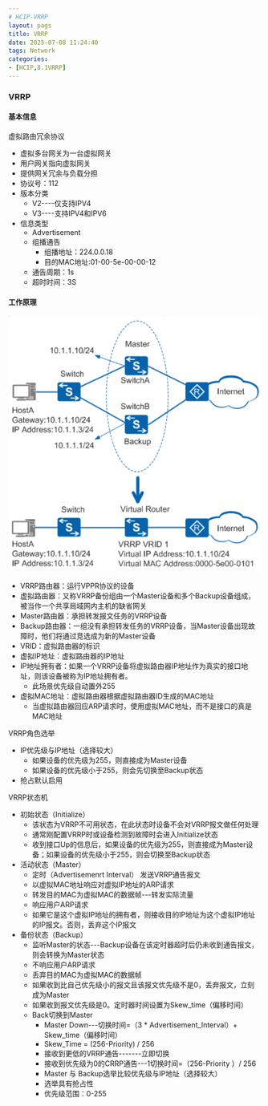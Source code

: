 ```yaml
---
# HCIP-VRRP
layout: pags
title: VRRP
date: 2025-07-08 11:24:40
tags: Network
categories: 
- [HCIP,8.1VRRP]
---
```


### VRRP

#### 基本信息

虚拟路由冗余协议

- 虚拟多台网关为一台虚拟网关
- 用户网关指向虚拟网关
- 提供网关冗余与负载分担
- 协议号：112
- 版本分类
  - V2----仅支持IPV4
  - V3----支持IPV4和IPV6
- 信息类型
  - Advertisement
  - 组播通告
    - 组播地址：224.0.0.18
    - 目的MAC地址:01-00-5e-00-00-12
  - 通告周期：1s
  - 超时时间：3S
<!-- more -->
####  工作原理

![命令](../imgs/STP/VRRP工作原理.png)

- VRRP路由器：运行VPPR协议的设备
- 虚拟路由器：又称VRRP备份组由一个Master设备和多个Backup设备组成，被当作一个共享局域网内主机的缺省网关
- Master路由器：承担转发报文任务的VRRP设备
- Backup路由器：一组没有承担转发任务的VRRP设备，当Master设备出现故障时，他们将通过竞选成为新的Master设备
- VRID：虚拟路由器的标识
- 虚拟IP地址：虚拟路由器的IP地址
- IP地址拥有者：如果一个VRRP设备将虚拟路由器IP地址作为真实的接口地址，则该设备被称为IP地址拥有者。
  - 此场景优先级自动置外255 
- 虚拟MAC地址：虚拟路由器根据虚拟路由器ID生成的MAC地址
  - 当虚拟路由器回应ARP请求时，使用虚拟MAC地址，而不是接口的真是MAC地址
 
VRRP角色选举

- IP优先级与IP地址（选择较大）
  - 如果设备的优先级为255，则直接成为Master设备
  - 如果设备的优先级小于255，则会先切换至Backup状态
- 抢占默认启用

VRRP状态机

- 初始状态（Initialize）
  - 该状态为VRRP不可用状态，在此状态时设备不会对VRRP报文做任何处理
  - 通常刚配置VRRP时或设备检测到故障时会进入Initialize状态
  - 收到接口Up的信息后，如果设备的优先级为255，则直接成为Master设备；如果设备的优先级小于255，则会切换至Backup状态
- 活动状态（Master）
  - 定时（Advertisemenrt Interval） 发送VRRP通告报文
  - 以虚拟MAC地址响应对虚拟IP地址的ARP请求
  - 转发目的MAC为虚拟MAC的数据帧---转发实际流量
  - 响应用户ARP请求
  - 如果它是这个虚拟IP地址的拥有者，则接收目的IP地址为这个虚拟IP地址的IP报文。否则，丢弃这个IP报文
- 备份状态（Backup）
  - 监听Master的状态---Backup设备在该定时器超时后仍未收到通告报文，则会转换为Master状态
  - 不响应用户ARP请求
  - 丢弃目的MAC为虚拟MAC的数据帧
  - 如果收到比自己优先级小的报文且该报文优先级不是0，丢弃报文，立刻成为Master
  - 如果收到报文优先级是0。定时器时间设置为Skew_time（偏移时间）
  - Back切换到Master
    - Master Down---切换时间=（3 * Advertisement_Interval）+ Skew_time（偏移时间） 
    - Skew_Time = (256-Priority) / 256
    - 接收到更低的VRRP通告-------立即切换
    - 接收到优先级为0的CRRP通告---1切换时间=（256-Priority ）/ 256
    - Master 与 Backup选举比较优先级与IP地址（选择较大）
    - 选举具有抢占性
    - 优先级范围：0-255

